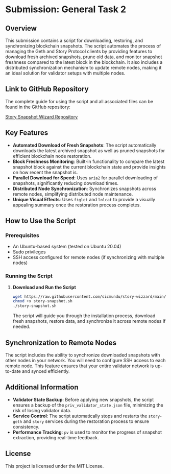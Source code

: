 # Submission: General Task 2

## Overview

This submission contains a script for downloading, restoring, and synchronizing blockchain snapshots. The script automates the process of managing the Geth and Story Protocol clients by providing features to download fresh archived snapshots, prune old data, and monitor snapshot freshness compared to the latest block in the blockchain. It also includes a distributed synchronization mechanism to update remote nodes, making it an ideal solution for validator setups with multiple nodes.

## Link to GitHub Repository

The complete guide for using the script and all associated files can be found in the GitHub repository:

[Story Snapshot Wizard Repository](https://github.com/sicmundu/story-wizzard/tree/main)

## Key Features

- **Automated Download of Fresh Snapshots**: The script automatically downloads the latest archived snapshot as well as pruned snapshots for efficient blockchain node restoration.
- **Block Freshness Monitoring**: Built-in functionality to compare the latest snapshot block against the current blockchain state and provide insights on how recent the snapshot is.
- **Parallel Download for Speed**: Uses `aria2` for parallel downloading of snapshots, significantly reducing download times.
- **Distributed Node Synchronization**: Synchronizes snapshots across remote nodes, simplifying distributed node maintenance.
- **Unique Visual Effects**: Uses `figlet` and `lolcat` to provide a visually appealing summary once the restoration process completes.

## How to Use the Script

### Prerequisites

- An Ubuntu-based system (tested on Ubuntu 20.04)
- Sudo privileges
- SSH access configured for remote nodes (if synchronizing with multiple nodes)

### Running the Script

1. **Download and Run the Script**
   ```bash
   wget https://raw.githubusercontent.com/sicmundu/story-wizzard/main/story-snapshot.sh
   chmod +x story-snapshot.sh
   ./story-snapshot.sh
   ```

   The script will guide you through the installation process, download fresh snapshots, restore data, and synchronize it across remote nodes if needed.

## Synchronization to Remote Nodes

The script includes the ability to synchronize downloaded snapshots with other nodes in your network. You will need to configure SSH access to each remote node. This feature ensures that your entire validator network is up-to-date and synced efficiently.

## Additional Information

- **Validator State Backup**: Before applying new snapshots, the script ensures a backup of the `priv_validator_state.json` file, minimizing the risk of losing validator data.
- **Service Control**: The script automatically stops and restarts the `story-geth` and `story` services during the restoration process to ensure consistency.
- **Performance Tracking**: `pv` is used to monitor the progress of snapshot extraction, providing real-time feedback.

## License

This project is licensed under the MIT License.
